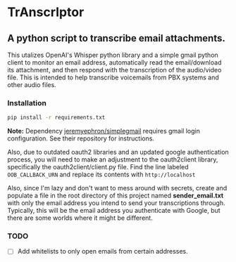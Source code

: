 # TrAnscrIptor
## A python script to transcribe email attachments.

This utalizes OpenAI's Whisper python library and a simple gmail python client to monitor an email address, automatically read the email/download its attachment, and then respond with the transcription of the audio/video file.
This is intended to help transcribe voicemails from PBX systems and other audio files.

### Installation

```bash
pip install -r requirements.txt
```

__Note:__ Dependency [jeremyephron/simplegmail](https://github.com/jeremyephron/simplegmail) requires gmail login configuration. See their repository for instructions.

Also, due to outdated oauth2 libraries and an updated google authentication process, you will need to make an adjustment to the oauth2client library, specifically the oauth2client/client.py file.
Find the line labeled ```OOB_CALLBACK_URN``` and replace its contents with ```http://localhost```

Also, since I'm lazy and don't want to mess around with secrets, create and populate a file in the root directory of this project named __sender_email.txt__ with only the email address you intend to send your transcriptions through. Typically, this will be the email address you authenticate with Google, but there are some worlds where it might be different.

### TODO

- [ ] Add whitelists to only open emails from certain addresses.
 
